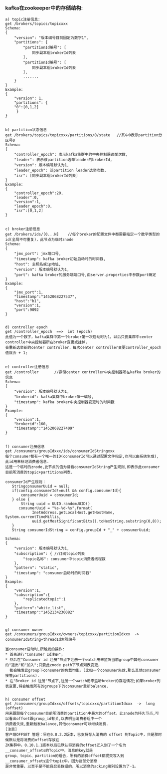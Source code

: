 
### kafka在zookeeper中的存储结构:

	a) topic注册信息:
	get /brokers/topics/topicxxx
	Schema:
	{
	    "version": "版本编号目前固定为数字1",
	    "partitions": {
	        "partitionId编号": [
	            同步副本组brokerId列表
	        ],
	        "partitionId编号": [
	            同步副本组brokerId列表
	        ],
	        .......
	    }
	}
	Example:
	{
	    "version": 1,
	    "partitions": {
	    "0":[0,1,2]
	     }
	}
	
	
	b) partition状态信息
	get /brokers/topics/topicxxx/partitions/0/state   //其中0表示partition分区号0
	Schema:
	{
	    "controller_epoch": 表示kafka集群中的中央控制器选举次数,
	    "leader": 表示该partition选举leader的brokerId,
	    "version": 版本编号默认为1,
	    "leader_epoch": 该partition leader选举次数,
	    "isr": [同步副本组brokerId列表]
	}
	Example:
	{
	    "controller_epoch":20,
	    "leader":0,
	    "version":1,
	    "leader_epoch":0,
	    "isr":[0,1,2]
	}
	
	
	c) broker注册信息
	get /brokers/ids/[0...N]    //每个broker的配置文件中都需要指定一个数字类型的id(全局不可重复)，此节点为临时znode
	Schema:
	{
	    "jmx_port": jmx端口号,
	    "timestamp": kafka broker初始启动时的时间戳,
	    "host": 主机名或ip地址,
	    "version": 版本编号默认为1,
	    "port": kafka broker的服务端端口号,由server.properties中参数port确定
	}
	Example:
	{
	    "jmx_port":1,
	    "timestamp":"1452068227537",
	    "host":"h1",
	    "version":1,
	    "port":9092
	}
	
	
	d) controller epoch
	get /controller_epoch  ==>  int (epoch)   
	此值为一个数字，kafka集群中第一个broker第一次启动时为1，以后只要集群中center controller中央控制器所在broker变更或挂掉，
	会重新选举新的center controller，每次center controller变更controller_epoch值就会 + 1; 
	
	
	e) controller注册信息
	get /controller       //存储center controller中央控制器所在kafka broker的信息
	Schema:
	{
	    "version": 版本编号默认为1,
	    "brokerid": kafka集群中broker唯一编号,
	    "timestamp": kafka broker中央控制器变更时的时间戳
	}
	Example:
	{
	    "version":1,
	    "brokerid":160,
	    "timestamp":"1452068227409"
	}
	
	
	f) consumer注册信息
	get /consumers/groupIdxxx/ids/consumerIdStringxxx 
	每个consumer都有一个唯一的ID(consumerId可以通过配置文件指定,也可以由系统生成),此id用来标记消费者信息.
	这是一个临时的znode,此节点的值为请看consumerIdString产生规则,即表示此consumer目前所消费的topic+partitions列表. 
	
	consumerId产生规则：
	   StringconsumerUuid = null;
	   if(config.consumerId!=null && config.consumerId){
	       consumerUuid = consumerId;
	   } else {
	       String uuid = UUID.randomUUID()
	   	  consumerUuid = "%s-%d-%s".format(
	            InetAddress.getLocalHost.getHostName, System.currentTimeMillis,
	            uuid.getMostSignificantBits().toHexString.substring(0,8));
	   }
	   String consumerIdString = config.groupId + "_" + consumerUuid; 
	
	Schema:
	{
	    "version": 版本编号默认为1,
	    "subscription": { //订阅topic列表
	        "topic名称": consumer中topic消费者线程数
	    },
	    "pattern": "static",
	    "timestamp": "consumer启动时的时间戳"
	}
	Example:
	{
	    "version":1,
	    "subscription":{
	        "replicatedtopic":1
	    },
	    "pattern":"white_list",
	    "timestamp":"1452134230082"
	}
	
	
	g) consumer owner
	get /consumers/groupIdxxx/owners/topicxxx/partitionIdxxx  ->  consumerIdString+threadId索引编号
	
	当consumer启动时,所触发的操作:
	* 首先进行"Consumer Id注册";
	* 然后在"Consumer id 注册"节点下注册一个watch用来监听当前group中其他consumer的"退出"和"加入";只要此znode path下节点列表变更，
	  都会触发此group下consumer的负载均衡。(比如一个consumer失效,那么其他consumer接管partitions).
	* 在"Broker id 注册"节点下,注册一个watch用来监听broker的存活情况;如果broker列表变更,将会触发所有的groups下的consumer重新balance.


	h) consumer offset
	get /consumers/groupIdxxx/offsets/topicxxx/partitionIdxxx  ->  long (offset)
	用来跟踪每个consumer目前所消费的partition中最大的offset，此znode为持久节点,可以看出offset跟group_id有关,以表明当消费者组中一个
	消费者失效,重新触发balance,其他consumer可以继续消费. 
	[注意] 
	客户端OFFSET 管理：早在0.8.2.2版本，已支持存入消费的 offset 到Topic中，只是那时候默认是将消费的offset存放在
	ZK集群中。0.10.1.1版本以后已默认将消费的offset迁入到了一个名为__consumer_offsets的Topic中，消息的key就是
	group、topic、partition的组合，所有的消费offset都提交写入到__consumer_offsets这个topic中。因为这部分消息
	是非常重要，以至于是不能容忍丢数据的，所以消息的acking级别设置为了-1。
	
	
	
### 
	
	
	
	
	
	
	
	
	
	
	
	
	